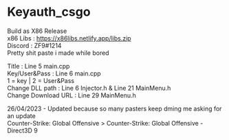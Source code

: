 # Keyauth_csgo
Build as X86 Release    
x86 Libs : https://x86libs.netlify.app/libs.zip   
Discord : ZF9#1214   
Pretty shit paste i made while bored   

Title : Line 5 main.cpp   
Key/User&Pass : Line 6 main.cpp   
1 = key | 2 = User&Pass   
Change DLL path : Line 6 Injector.h & Line 21 MainMenu.h   
Change Download URL : Line 29 MainMenu.h   


26/04/2023 - Updated because so many pasters keep dming me asking for an update   
Counter-Strike: Global Offensive > Counter-Strike: Global Offensive - Direct3D 9